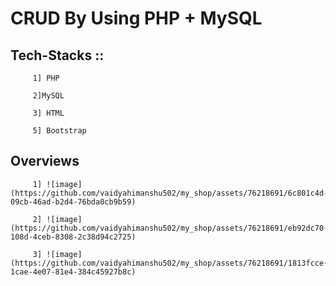 # CRUD By Using PHP + MySQL

## Tech-Stacks ::

         1] PHP

         2]MySQL

         3] HTML

         5] Bootstrap


## Overviews

         1] ![image](https://github.com/vaidyahimanshu502/my_shop/assets/76218691/6c801c4d-09cb-46ad-b2d4-76bda0cb9b59)

         2] ![image](https://github.com/vaidyahimanshu502/my_shop/assets/76218691/eb92dc70-108d-4ceb-8308-2c38d94c2725)

         3] ![image](https://github.com/vaidyahimanshu502/my_shop/assets/76218691/1813fcce-1cae-4e07-81e4-384c45927b8c)


